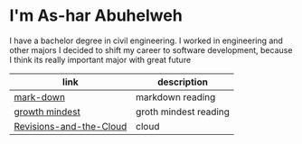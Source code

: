 
# I'm As-har Abuhelweh
I have a bachelor degree in civil engineering.
I worked in engineering and other majors
I decided to shift my career to software development, because I think its really important major with great future

| link                 |  description         |
| ---------------------| ----------------     |
|[mark-down](https://github.com/asharabuhelweh/reading-notes/blob/main/mark-down.md)|markdown reading      |
[growth mindest](https://github.com/asharabuhelweh/reading-notes/blob/main/growth-mindest.md)| groth mindest reading|
[Revisions-and-the-Cloud](https://github.com/asharabuhelweh/reading-notes/blob/main/Revisions-and-the-Cloud.md)|cloud   |
